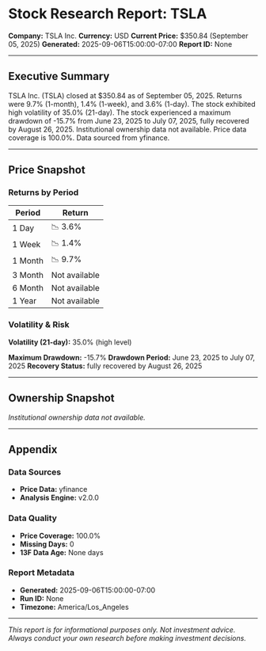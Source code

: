 # Stock Research Report: TSLA

**Company:** TSLA Inc.
**Currency:** USD
**Current Price:** $350.84 (September 05, 2025)
**Generated:** 2025-09-06T15:00:00-07:00
**Report ID:** None

---

## Executive Summary

TSLA Inc. (TSLA) closed at $350.84 as of September 05, 2025. Returns were 9.7% (1-month), 1.4% (1-week), and 3.6% (1-day). The stock exhibited high volatility of 35.0% (21-day). The stock experienced a maximum drawdown of -15.7% from June 23, 2025 to July 07, 2025, fully recovered by August 26, 2025. Institutional ownership data not available. Price data coverage is 100.0%. Data sourced from yfinance.

---

## Price Snapshot

### Returns by Period

| Period | Return |
|--------|--------|
| 1 Day | 📉 3.6% |
| 1 Week | 📉 1.4% |
| 1 Month | 📉 9.7% |
| 3 Month |  Not available |
| 6 Month |  Not available |
| 1 Year |  Not available |
### Volatility & Risk

**Volatility (21-day):** 35.0% (high level)

**Maximum Drawdown:** -15.7%
**Drawdown Period:** June 23, 2025 to July 07, 2025
**Recovery Status:** fully recovered by August 26, 2025

---

## Ownership Snapshot

*Institutional ownership data not available.*

---

## Appendix

### Data Sources
- **Price Data:** yfinance
- **Analysis Engine:** v2.0.0

### Data Quality
- **Price Coverage:** 100.0%
- **Missing Days:** 0
- **13F Data Age:** None days

### Report Metadata
- **Generated:** 2025-09-06T15:00:00-07:00
- **Run ID:** None
- **Timezone:** America/Los_Angeles

---

*This report is for informational purposes only. Not investment advice. Always conduct your own research before making investment decisions.*